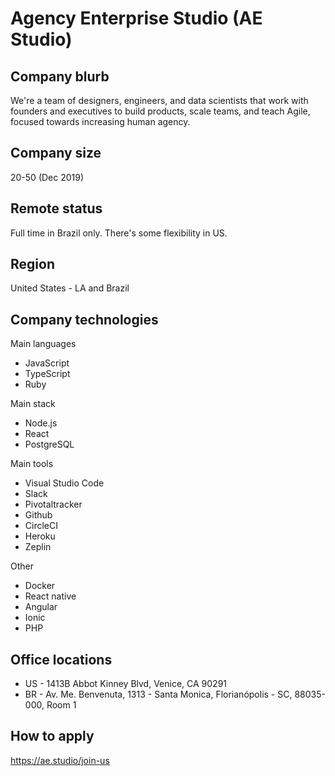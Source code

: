 # Agency Enterprise Studio (AE Studio)

## Company blurb

We're a team of designers, engineers, and data scientists that work with founders and executives to build products, scale teams, and teach Agile, focused towards increasing human agency.

## Company size

20-50 (Dec 2019)

## Remote status

Full time in Brazil only. There's some flexibility in US.

## Region

United States - LA and Brazil

## Company technologies

Main languages
- JavaScript
- TypeScript
- Ruby

Main stack
- Node.js
- React
- PostgreSQL

Main tools
- Visual Studio Code
- Slack
- Pivotaltracker
- Github
- CircleCI
- Heroku
- Zeplin

Other
- Docker
- React native
- Angular
- Ionic
- PHP

## Office locations

- US - 1413B Abbot Kinney Blvd, Venice, CA 90291
- BR - Av. Me. Benvenuta, 1313 - Santa Monica, Florianópolis - SC, 88035-000, Room 1

## How to apply

https://ae.studio/join-us
